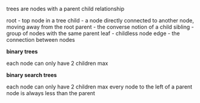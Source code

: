 trees are nodes with a parent child relationship

root - top node in a tree
child - a node directly connected to another node, moving away from the root
parent - the converse notion of a child
sibling - group of nodes with the same parent
leaf - childless node
edge - the connection between nodes

**binary trees**

each node can only have 2 children max

**binary search trees**

each node can only have 2 children max
every node to the left of a parent node is always less than the parent